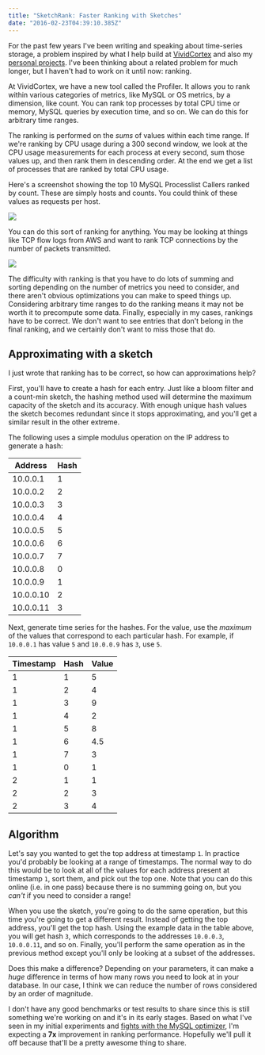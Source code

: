 ```yaml
---
title: "SketchRank: Faster Ranking with Sketches"
date: "2016-02-23T04:39:10.385Z"
---
```


For the past few years I've been writing and speaking about time-series storage, a problem inspired
by what I help build at [VividCortex](https://www.vividcortex.com) and also my
[personal projects](http://cisternproject.com). I've been thinking about a related problem for much
longer, but I haven't had to work on it until now: ranking.

At VividCortex, we have a new tool called the Profiler. It allows you to rank within various
categories of metrics, like MySQL or OS metrics, by a dimension, like count. You can rank top
processes by total CPU time or memory, MySQL queries by execution time, and so on. We can do this
for arbitrary time ranges.

The ranking is performed on the *sums* of values within each time range. If we're ranking by CPU
usage during a 300 second window, we look at the CPU usage measurements for each process at every
second, sum those values up, and then rank them in descending order. At the end we get a list of
processes that are ranked by total CPU usage.

Here's a screenshot showing the top 10 MySQL Processlist Callers ranked by count. These are
simply hosts and counts. You could think of these values as requests per host.

![](/img/2016/02/profiler.png)

You can do this sort of ranking for anything. You may be looking at things like TCP flow logs from
AWS and want to rank TCP connections by the number of packets transmitted.

![](/img/2016/02/flow-logs.png)

The difficulty with ranking is that you have to do lots of summing and sorting depending on the
number of metrics you need to consider, and there aren't obvious optimizations you can make to speed
things up. Considering arbitrary time ranges to do the ranking means it may not be worth it to
precompute some data. Finally, especially in my cases, rankings have to be correct. We don't want to
see entries that don't belong in the final ranking, and we certainly don't want to miss those that
do.

## Approximating with a sketch

I just wrote that ranking has to be correct, so how can approximations help? 

First, you'll have to create a hash for each entry. Just like a bloom filter and a count-min sketch,
the hashing method used will determine the maximum capacity of the sketch and its accuracy. With
enough unique hash values the sketch becomes redundant since it stops approximating, and you'll get
a similar result in the other extreme.

The following uses a simple modulus operation on the IP address to generate a hash:

| Address   | Hash |
| --------- | ---  |
| 10.0.0.1  | 1 |
| 10.0.0.2  | 2 |
| 10.0.0.3  | 3 |
| 10.0.0.4  | 4 |
| 10.0.0.5  | 5 |
| 10.0.0.6  | 6 |
| 10.0.0.7  | 7 |
| 10.0.0.8  | 0 |
| 10.0.0.9  | 1 |
| 10.0.0.10 | 2 |
| 10.0.0.11 | 3 |

Next, generate time series for the hashes. For the value, use the *maximum* of the values that
correspond to each particular hash. For example, if `10.0.0.1` has value `5` and `10.0.0.9` has `3`,
use `5`.

| Timestamp  | Hash | Value |
| ---------- | ---- | ----- |
| 1          |    1 |     5 |
| 1          |    2 |     4 |
| 1          |    3 |     9 |
| 1          |    4 |     2 |
| 1          |    5 |     8 |
| 1          |    6 |   4.5 |
| 1          |    7 |     3 |
| 1          |    0 |     1 |
| 2          |    1 |     1 |
| 2          |    2 |     3 |
| 2          |    3 |     4 |

## Algorithm

Let's say you wanted to get the top address at timestamp `1`. In practice you'd probably be looking
at a range of timestamps. The normal way to do this would be to look at all of the values for each
address present at timestamp `1`, sort them, and pick out the top one. Note that you can do this
online (i.e. in one pass) because there is no summing going on, but you *can't* if you need to
consider a range!

When you use the sketch, you're going to do the same operation, but this time you're going to get
a different result. Instead of getting the top address, you'll get the top hash. Using the example
data in the table above, you will get hash `3`, which corresponds to the addresses `10.0.0.3`,
`10.0.0.11`, and so on. Finally, you'll perform the same operation as in the previous method
except you'll only be looking at a subset of the addresses.

Does this make a difference? Depending on your parameters, it can make a *huge* difference in terms
of how many rows you need to look at in your database. In our case, I think we can reduce the number
of rows considered by an order of magnitude.

I don't have any good benchmarks or test results to share since this is still something we're
working on and it's in its early stages. Based on what I've seen in my initial experiments and
[fights with the MySQL optimizer](https://twitter.com/PreetamJinka/status/698291271832637440), I'm
expecting a **7x** improvement in ranking performance. Hopefully we'll pull it off because that'll
be a pretty awesome thing to share.
